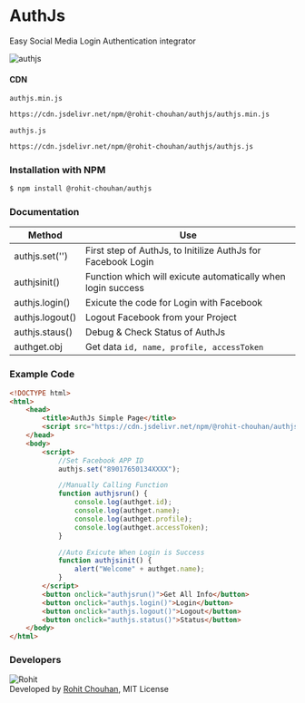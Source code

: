 # AuthJs
Easy Social Media Login Authentication integrator

![authjs](https://i.ibb.co/FXCn5tR/authjs.jpg)

#### CDN
`authjs.min.js`
```sh
https://cdn.jsdelivr.net/npm/@rohit-chouhan/authjs/authjs.min.js
```

`authjs.js`
```sh
https://cdn.jsdelivr.net/npm/@rohit-chouhan/authjs/authjs.js
```

### Installation with NPM

```sh
$ npm install @rohit-chouhan/authjs
```

### Documentation

Method | Use
---|---
authjs.set('<fbappid>') | First step of AuthJs, to Initilize AuthJs for Facebook Login
authjsinit() | Function which will exicute automatically when login success
authjs.login() | Exicute the code for Login with Facebook
authjs.logout() | Logout Facebook from your Project
authjs.staus() | Debug & Check Status of AuthJs
authget.obj | Get data `id, name, profile, accessToken`

### Example Code

```html
<!DOCTYPE html>
<html>
    <head>
        <title>AuthJs Simple Page</title>
        <script src="https://cdn.jsdelivr.net/npm/@rohit-chouhan/authjs/authjs.min.js"></script>
    </head>
    <body>
        <script>
            //Set Facebook APP ID
            authjs.set("89017650134XXXX");

            //Manually Calling Function
            function authjsrun() {
                console.log(authget.id);
                console.log(authget.name);
                console.log(authget.profile);
                console.log(authget.accessToken);
            }

            //Auto Exicute When Login is Success
            function authjsinit() {
                alert("Welcome" + authget.name);
            }
        </script>
        <button onclick="authjsrun()">Get All Info</button>
        <button onclick="authjs.login()">Login</button>
        <button onclick="authjs.logout()">Logout</button>
        <button onclick="authjs.status()">Status</button>
    </body>
</html>

```

### Developers
![Rohit](http://graph.facebook.com/100004453384015/picture?type=square)\
Developed by [Rohit Chouhan](https://rohitchouhan.com),  MIT License
